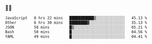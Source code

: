 ### 👨‍💻

<!--START_SECTION:waka-->

```txt
JavaScript   8 hrs 22 mins   ███████████▒░░░░░░░░░░░░░   45.13 %
Other        6 hrs 30 mins   ████████▓░░░░░░░░░░░░░░░░   35.13 %
JSON         58 mins         █▒░░░░░░░░░░░░░░░░░░░░░░░   05.21 %
Bash         50 mins         █░░░░░░░░░░░░░░░░░░░░░░░░   04.56 %
YAML         49 mins         █░░░░░░░░░░░░░░░░░░░░░░░░   04.41 %
```

<!--END_SECTION:waka-->
